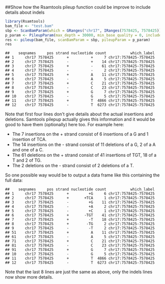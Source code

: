 ##Show how the Rsamtools pileup function could be improve to include details about indels

```r
library(Rsamtools)
bam_file <- "test.bam"
sbp <- ScanBamParam(which = GRanges("chr17", IRanges(7578425, 7578425)))
p_param <- PileupParam(max_depth = 30000, min_base_quality = 0, include_insertions = TRUE)
res <- pileup(bam_file, scanBamParam = sbp, pileupParam = p_param)
res
```

```
##    seqnames     pos strand nucleotide count           which_label
## 1     chr17 7578425      +          +     7 chr17:7578425-7578425
## 2     chr17 7578425      -          +    14 chr17:7578425-7578425
## 3     chr17 7578425      +          -    61 chr17:7578425-7578425
## 4     chr17 7578425      -          -     2 chr17:7578425-7578425
## 5     chr17 7578425      +          A    11 chr17:7578425-7578425
## 6     chr17 7578425      -          A     5 chr17:7578425-7578425
## 7     chr17 7578425      +          C    21 chr17:7578425-7578425
## 8     chr17 7578425      -          C    23 chr17:7578425-7578425
## 9     chr17 7578425      +          G     7 chr17:7578425-7578425
## 10    chr17 7578425      -          G     5 chr17:7578425-7578425
## 11    chr17 7578425      +          T  4866 chr17:7578425-7578425
## 12    chr17 7578425      -          T  6273 chr17:7578425-7578425
```

Note that first four lines don't give details about the actual insertions and deletions. Samtools pilepup actually gives this information and it would be good to have them (optionally) here too. For example here: 

- The 7 insertions on the + strand consist of 6 insertions of a G and 1 insertion of TCA. 
- The 14 insertions on the - strand consist of 11 deletions of a G, 2 of a A and one of a C.
- The 61 deletions on the + strand consist of 41 insertions of TGT, 18 of a T and 2 of TG.
- The 2 deletions on the - strand consist of 2 deletions of a T.

So one possible way would be to output a data frame like this containing the full data:


```
##    seqnames     pos strand nucleotide count           which_label
## 1     chr17 7578425      +         +G     6 chr17:7578425-7578425
## 2     chr17 7578425      +       +TCA     1 chr17:7578425-7578425
## 3     chr17 7578425      -         +G    11 chr17:7578425-7578425
## 4     chr17 7578425      -         +A     2 chr17:7578425-7578425
## 5     chr17 7578425      -         +C     1 chr17:7578425-7578425
## 6     chr17 7578425      +       -TGT    41 chr17:7578425-7578425
## 7     chr17 7578425      +         -T    18 chr17:7578425-7578425
## 8     chr17 7578425      +        -TG     2 chr17:7578425-7578425
## 9     chr17 7578425      -         -T     2 chr17:7578425-7578425
## 51    chr17 7578425      +          A    11 chr17:7578425-7578425
## 61    chr17 7578425      -          A     5 chr17:7578425-7578425
## 71    chr17 7578425      +          C    21 chr17:7578425-7578425
## 81    chr17 7578425      -          C    23 chr17:7578425-7578425
## 91    chr17 7578425      +          G     7 chr17:7578425-7578425
## 10    chr17 7578425      -          G     5 chr17:7578425-7578425
## 11    chr17 7578425      +          T  4866 chr17:7578425-7578425
## 12    chr17 7578425      -          T  6273 chr17:7578425-7578425
```

Note that the last 8 lines are just the same as above, only the indels lines now show more details.
